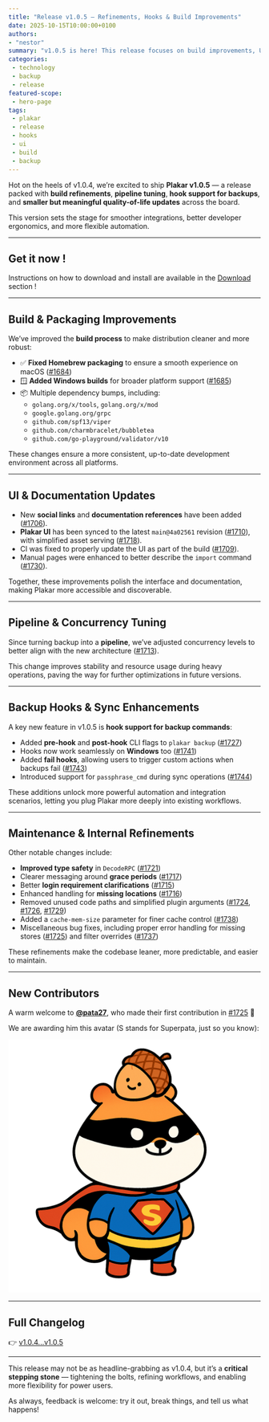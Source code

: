 ```yaml
---
title: "Release v1.0.5 — Refinements, Hooks & Build Improvements"
date: 2025-10-15T10:00:00+0100
authors:
- "nestor"
summary: "v1.0.5 is here! This release focuses on build improvements, UI updates, smarter pipelines, new hook capabilities, and various maintenance enhancements."
categories:
 - technology
 - backup
 - release
featured-scope:
 - hero-page
tags:
 - plakar
 - release
 - hooks
 - ui
 - build
 - backup
---
```


Hot on the heels of v1.0.4, we’re excited to ship **Plakar v1.0.5** — a release packed with **build refinements**, **pipeline tuning**, **hook support for backups**, and **smaller but meaningful quality-of-life updates** across the board.  

This version sets the stage for smoother integrations, better developer ergonomics, and more flexible automation.

---

## Get it now !

Instructions on how to download and install are available in the [Download](/download/v1.0.5/) section !

---

## Build & Packaging Improvements

We’ve improved the **build process** to make distribution cleaner and more robust:

- ✅ **Fixed Homebrew packaging** to ensure a smooth experience on macOS ([#1684](https://github.com/PlakarKorp/plakar/pull/1684))  
- 🪟 **Added Windows builds** for broader platform support ([#1685](https://github.com/PlakarKorp/plakar/pull/1685))  
- 📦 Multiple dependency bumps, including:
  - `golang.org/x/tools`, `golang.org/x/mod`
  - `google.golang.org/grpc`
  - `github.com/spf13/viper`
  - `github.com/charmbracelet/bubbletea`
  - `github.com/go-playground/validator/v10`

These changes ensure a more consistent, up-to-date development environment across all platforms.

---

## UI & Documentation Updates

- New **social links** and **documentation references** have been added ([#1706](https://github.com/PlakarKorp/plakar/pull/1706)).  
- **Plakar UI** has been synced to the latest `main@4a02561` revision ([#1710](https://github.com/PlakarKorp/plakar/pull/1710)), with simplified asset serving ([#1718](https://github.com/PlakarKorp/plakar/pull/1718)).  
- CI was fixed to properly update the UI as part of the build ([#1709](https://github.com/PlakarKorp/plakar/pull/1709)).  
- Manual pages were enhanced to better describe the `import` command ([#1730](https://github.com/PlakarKorp/plakar/pull/1730)).

Together, these improvements polish the interface and documentation, making Plakar more accessible and discoverable.

---

## Pipeline & Concurrency Tuning

Since turning backup into a **pipeline**, we’ve adjusted concurrency levels to better align with the new architecture ([#1713](https://github.com/PlakarKorp/plakar/pull/1713)).  

This change improves stability and resource usage during heavy operations, paving the way for further optimizations in future versions.

---

## Backup Hooks & Sync Enhancements

A key new feature in v1.0.5 is **hook support for backup commands**:

- Added **pre-hook** and **post-hook** CLI flags to `plakar backup` ([#1727](https://github.com/PlakarKorp/plakar/pull/1727))  
- Hooks now work seamlessly on **Windows** too ([#1741](https://github.com/PlakarKorp/plakar/pull/1741))  
- Added **fail hooks**, allowing users to trigger custom actions when backups fail ([#1743](https://github.com/PlakarKorp/plakar/pull/1743))  
- Introduced support for `passphrase_cmd` during sync operations ([#1744](https://github.com/PlakarKorp/plakar/pull/1744))

These additions unlock more powerful automation and integration scenarios, letting you plug Plakar more deeply into existing workflows.

---

## Maintenance & Internal Refinements

Other notable changes include:

- **Improved type safety** in `DecodeRPC` ([#1721](https://github.com/PlakarKorp/plakar/pull/1721))  
- Clearer messaging around **grace periods** ([#1717](https://github.com/PlakarKorp/plakar/pull/1717))  
- Better **login requirement clarifications** ([#1715](https://github.com/PlakarKorp/plakar/pull/1715))  
- Enhanced handling for **missing locations** ([#1716](https://github.com/PlakarKorp/plakar/pull/1716))  
- Removed unused code paths and simplified plugin arguments ([#1724](https://github.com/PlakarKorp/plakar/pull/1724), [#1726](https://github.com/PlakarKorp/plakar/pull/1726), [#1729](https://github.com/PlakarKorp/plakar/pull/1729))  
- Added a `cache-mem-size` parameter for finer cache control ([#1738](https://github.com/PlakarKorp/plakar/pull/1738))  
- Miscellaneous bug fixes, including proper error handling for missing stores ([#1725](https://github.com/PlakarKorp/plakar/pull/1725)) and filter overrides ([#1737](https://github.com/PlakarKorp/plakar/pull/1737))

These refinements make the codebase leaner, more predictable, and easier to maintain.

---

## New Contributors

A warm welcome to **[@pata27](https://github.com/pata27)**, who made their first contribution in [#1725](https://github.com/PlakarKorp/plakar/pull/1725) 🎉

We are awarding him this avatar (S stands for Superpata, just so you know):

![](pata27.png)

---

## Full Changelog

👉 [v1.0.4...v1.0.5](https://github.com/PlakarKorp/plakar/compare/v1.0.4...v1.0.5)

---

This release may not be as headline-grabbing as v1.0.4, but it’s a **critical stepping stone** — tightening the bolts, refining workflows, and enabling more flexibility for power users.  

As always, feedback is welcome: try it out, break things, and tell us what happens!
